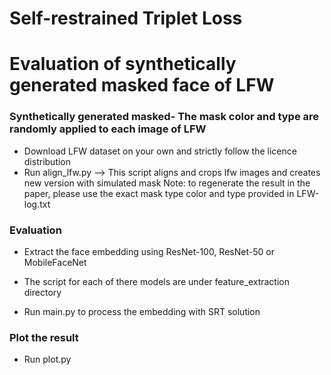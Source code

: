 # Self-restrained Triplet Loss

# Evaluation of synthetically generated masked face of LFW

### Synthetically generated masked- The mask color and type are randomly applied to each image of LFW
- Download LFW dataset on your own and strictly follow the licence distribution 
- Run align_lfw.py --> This script  aligns and crops lfw images and creates new version with simulated mask 
Note: to regenerate the result in the paper, please use the exact mask type color and type provided in LFW-log.txt

### Evaluation
- Extract the face embedding using ResNet-100, ResNet-50 or MobileFaceNet 
- The script for each of there models are under feature_extraction directory

- Run main.py to process the embedding with SRT solution

### Plot the result
- Run plot.py



